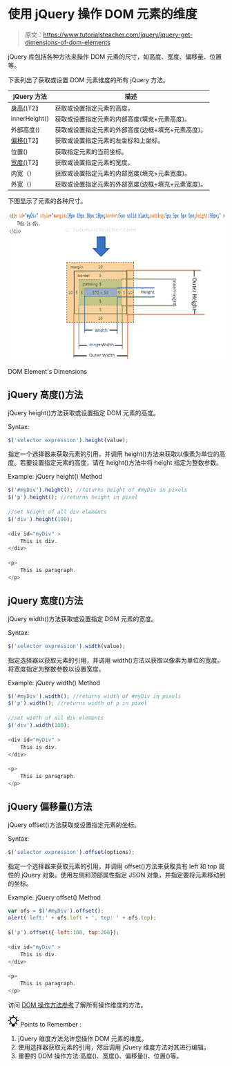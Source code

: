 # 使用 jQuery 操作 DOM 元素的维度

> 原文：<https://www.tutorialsteacher.com/jquery/jquery-get-dimensions-of-dom-elements>

jQuery 库包括各种方法来操作 DOM 元素的尺寸，如高度、宽度、偏移量、位置等。

下表列出了获取或设置 DOM 元素维度的所有 jQuery 方法。

| jQuery 方法 | 描述 |
| --- | --- |
| [身高()](#height)T2】 | 获取或设置指定元素的高度。 |
| innerHeight() | 获取或设置指定元素的内部高度(填充+元素高度)。 |
| 外部高度() | 获取或设置指定元素的外部高度(边框+填充+元素高度)。 |
| [偏移()](#offset)T2】 | 获取或设置指定元素的左坐标和上坐标。 |
| 位置() | 获取指定元素的当前坐标。 |
| [宽度()](#width)T2】 | 获取或设置指定元素的宽度。 |
| 内宽（） | 获取或设置指定元素的内部宽度(填充+元素宽度)。 |
| 外宽（） | 获取或设置指定元素的外部宽度(边框+填充+元素宽度)。 |

下图显示了元素的各种尺寸。

[![jQuery dimensions methods](img/73f33a260358a5d38699ff7a3e51454c.png)](../../Content/images/jquery/jquery-dom-dimension.png)

DOM Element's Dimensions



## jQuery 高度()方法

jQuery height()方法获取或设置指定 DOM 元素的高度。

Syntax:

```js
$('selector expression').height(value);
```

指定一个选择器来获取元素的引用，并调用 height()方法来获取以像素为单位的高度。若要设置指定元素的高度，请在 height()方法中将 height 指定为整数参数。

Example: jQuery height() Method

```js
$('#myDiv').height(); //returns height of #myDiv in pixels
$('p').height(); //returns height in pixel

//set height of all div elements
$('div').height(100);

<div id="myDiv" >
    This is div.
</div>

<p>
    This is paragraph.
</p>
```

## jQuery 宽度()方法

jQuery width()方法获取或设置指定 DOM 元素的宽度。

Syntax:

```js
$('selector expression').width(value);

```

指定选择器以获取元素的引用，并调用 width()方法以获取以像素为单位的宽度。将宽度指定为整数参数以设置宽度。

Example: jQuery width() Method

```js
$('#myDiv').width(); //returns width of #myDiv in pixels
$('p').width(); //returns width of p in pixel

//set width of all div elements
$('div').width(100);

<div id="myDiv" >
    This is div.
</div>

<p>
    This is paragraph.
</p>
```

## jQuery 偏移量()方法

jQuery offset()方法获取或设置指定元素的坐标。

Syntax:

```js
$('selector expression').offset(options);
```

指定一个选择器来获取元素的引用，并调用 offset()方法来获取具有 left 和 top 属性的 jQuery 对象。使用左侧和顶部属性指定 JSON 对象，并指定要将元素移动到的坐标。

Example: jQuery offset() Method

```js
var ofs = $('#myDiv').offset();
alert('left:' + ofs.left + ', top: ' + ofs.top);

$('p').offset({ left:100, top:200});

<div id="myDiv" >
    This is div.
</div>

<p>
    This is paragraph.
</p>
```

访问 [DOM 操作方法参考](/jquery/jquery-dom-methods-reference)了解所有操作维度的方法。

![](img/85db52f5404f0c468e1b194aa487d6a1.png)  Points to Remember :

1.  jQuery 维度方法允许您操作 DOM 元素的维度。
2.  使用选择器获取元素的引用，然后调用 jQuery 维度方法对其进行编辑。
3.  重要的 DOM 操作方法:高度()、宽度()、偏移量()、位置()等。